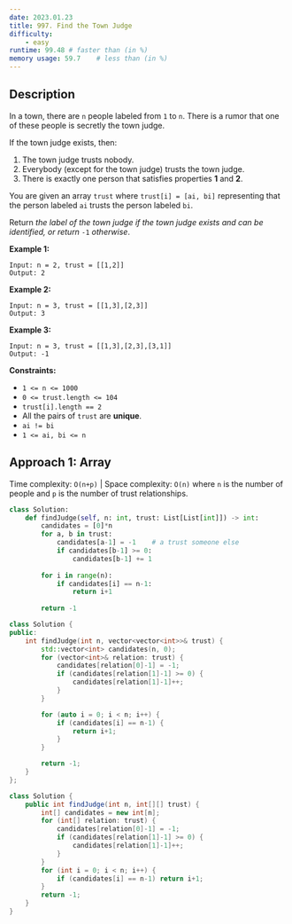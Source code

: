 ```yaml
---
date: 2023.01.23
title: 997. Find the Town Judge
difficulty:
    - easy
runtime: 99.48 # faster than (in %)
memory usage: 59.7    # less than (in %)
---
```

## Description
In a town, there are `n` people labeled from `1` to `n`. There is a rumor that one of these people is secretly the town judge.

If the town judge exists, then:

1. The town judge trusts nobody.
2. Everybody (except for the town judge) trusts the town judge.
3. There is exactly one person that satisfies properties **1** and **2**.

You are given an array `trust` where `trust[i] = [ai, bi]` representing that the person labeled `ai` trusts the person labeled `bi`.

Return *the label of the town judge if the town judge exists and can be identified, or return* `-1` *otherwise*.

**Example 1:**

```
Input: n = 2, trust = [[1,2]]
Output: 2

```

**Example 2:**

```
Input: n = 3, trust = [[1,3],[2,3]]
Output: 3

```

**Example 3:**

```
Input: n = 3, trust = [[1,3],[2,3],[3,1]]
Output: -1

```

**Constraints:**

- `1 <= n <= 1000`
- `0 <= trust.length <= 104`
- `trust[i].length == 2`
- All the pairs of `trust` are **unique**.
- `ai != bi`
- `1 <= ai, bi <= n`

## Approach 1: Array
Time complexity: `O(n+p)`    |    Space complexity: `O(n)`
where `n` is the number of people and `p` is the number of trust relationships.

``` python
class Solution:
    def findJudge(self, n: int, trust: List[List[int]]) -> int:
        candidates = [0]*n
        for a, b in trust:
            candidates[a-1] = -1    # a trust someone else
            if candidates[b-1] >= 0:
                candidates[b-1] += 1
        
        for i in range(n):
            if candidates[i] == n-1:
                return i+1
                
        return -1
```

``` cpp
class Solution {
public:
    int findJudge(int n, vector<vector<int>>& trust) {
        std::vector<int> candidates(n, 0);
        for (vector<int>& relation: trust) {
            candidates[relation[0]-1] = -1;
            if (candidates[relation[1]-1] >= 0) {
                candidates[relation[1]-1]++;
            }
        }

        for (auto i = 0; i < n; i++) {
            if (candidates[i] == n-1) {
                return i+1;
            }
        }

        return -1;
    }
};
```

```java
class Solution {
    public int findJudge(int n, int[][] trust) {
        int[] candidates = new int[n];
        for (int[] relation: trust) {
            candidates[relation[0]-1] = -1;
            if (candidates[relation[1]-1] >= 0) {
                candidates[relation[1]-1]++;
            }
        }
        for (int i = 0; i < n; i++) {
            if (candidates[i] == n-1) return i+1;
        }
        return -1;
    }
}
```